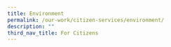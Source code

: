 ```yaml
---
title: Environment
permalink: /our-work/citizen-services/environment/
description: ""
third_nav_title: For Citizens
---
```

